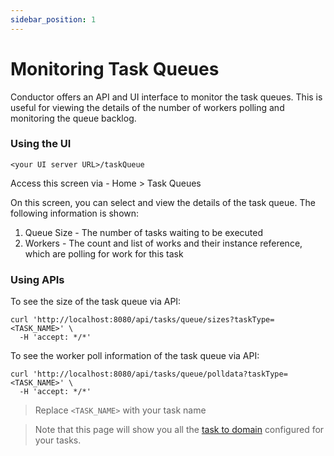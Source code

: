 ```yaml
---
sidebar_position: 1
---
```


# Monitoring Task Queues

Conductor offers an API and UI interface to monitor the task queues. This is useful for viewing the details of the number of
workers polling and monitoring the queue backlog.

### Using the UI

```http request
<your UI server URL>/taskQueue
```

Access this screen via - Home > Task Queues

On this screen, you can select and view the details of the task queue. The following information is shown:

1. Queue Size - The number of tasks waiting to be executed
2. Workers - The count and list of works and their instance reference, which are polling for work for this task

### Using APIs

To see the size of the task queue via API:

```shell
curl 'http://localhost:8080/api/tasks/queue/sizes?taskType=<TASK_NAME>' \
  -H 'accept: */*' 
```

To see the worker poll information of the task queue via API:

```shell
curl 'http://localhost:8080/api/tasks/queue/polldata?taskType=<TASK_NAME>' \
  -H 'accept: */*'
```

> Replace `<TASK_NAME>` with your task name


>Note that this page will show you all the  [task to domain](task-domains) configured for your tasks.